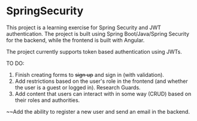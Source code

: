 # SpringSecurity
 
This project is a learning exercise for Spring Security and JWT authentication. The project is built using Spring Boot/Java/Spring Security for the backend, while the frontend is built with Angular.

The project currently supports token based authentication using JWTs.

TO DO:
1. Finish creating forms to ~~sign up~~ and sign in (with validation).
2. Add restrictions based on the user's role in the frontend (and whether the user is a guest or logged in). Research Guards.
3. Add content that users can interact with in some way (CRUD) based on their roles and authorities.

~~Add the ability to register a new user and send an email in the backend.
